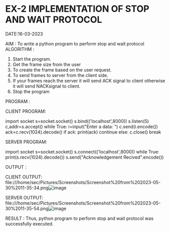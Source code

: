 # EX-2 IMPLEMENTATION OF STOP AND WAIT PROTOCOL

DATE:16-03-2023

AIM :
    To write a python program to perform stop and wait protocol
ALGORITHM :

1. Start the program.
2. Get the frame size from the user
3. To create the frame based on the user request.
4. To send frames to server from the client side.
5. If your frames reach the server it will send ACK signal to client otherwise it
will send NACKsignal to client.
6. Stop the program

PROGRAM :

CLIENT PROGRAM:

import socket
s=socket.socket()
s.bind(('localhost',8000))
s.listen(5)
c,addr=s.accept()
while True:
 i=input("Enter a data: ")
 c.send(i.encode())
 ack=c.recv(1024).decode()
 if ack:
 print(ack)
 continue
 else:
 c.close()
 break
 
SERVER PROGRAM:

import socket
s=socket.socket()
s.connect(('localhost',8000))
while True:
 print(s.recv(1024).decode())
 s.send("Acknowledgement Recived".encode())

OUTPUT :

CLIENT OUTPUT:
file:///home/sec/Pictures/Screenshots/Screenshot%20from%202023-05-30%2011-35-34.png![image](https://github.com/ARJUN19122004/EX-2/assets/119429483/8ba0ab9a-19cf-4e18-91a7-793738635ce9)


SERVER OUTPUT:
file:///home/sec/Pictures/Screenshots/Screenshot%20from%202023-05-30%2011-35-54.png![image](https://github.com/ARJUN19122004/EX-2/assets/119429483/24541677-affe-4abe-b6bb-f8e7ab1a4047)


RESULT :
Thus, python program to perform stop and wait protocol was successfully executed.

